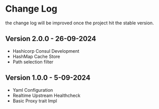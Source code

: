 # Change Log
the change log will be improved once the project hit the stable version.

## Version 2.0.0 - 26-09-2024

- Hashicorp Consul Development
- HashMap Cache Store
- Path selection filter

## Version 1.0.0 - 5-09-2024

- Yaml Configuration
- Realtime Upstream Healthcheck
- Basic Proxy trait Impl
